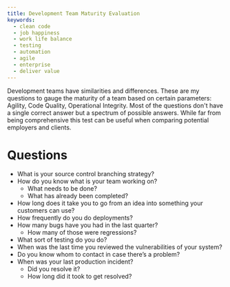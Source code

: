 ```yaml
---
title: Development Team Maturity Evaluation
keywords:
  - clean code
  - job happiness
  - work life balance
  - testing
  - automation
  - agile
  - enterprise
  - deliver value
---
```


Development teams have similarities and differences. These are my questions to gauge the maturity of a team based on certain parameters: Agility, Code Quality, Operational Integrity. Most of the questions don't have a single correct answer but a spectrum of possible answers. While far from being comprehensive this test can be useful when comparing potential employers and clients.  

# Questions  

- What is your source control branching strategy?
- How do you know what is your team working on?
    - What needs to be done?
    - What has already been completed?
- How long does it take you to go from an idea into something your customers can use?
- How frequently do you do deployments?
- How many bugs have you had in the last quarter?
    - How many of those were regressions?
- What sort of testing do you do?
- When was the last time you reviewed the vulnerabilities of your system?
- Do you know whom to contact in case there’s a problem?
- When was your last production incident?
    - Did you resolve it?
    - How long did it took to get resolved?
